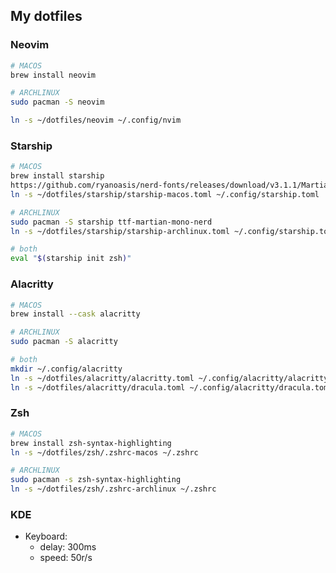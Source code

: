 ## My dotfiles

### Neovim
```bash
# MACOS
brew install neovim

# ARCHLINUX
sudo pacman -S neovim 

ln -s ~/dotfiles/neovim ~/.config/nvim
```

### Starship
```bash
# MACOS 
brew install starship
https://github.com/ryanoasis/nerd-fonts/releases/download/v3.1.1/MartianMono.zip
ln -s ~/dotfiles/starship/starship-macos.toml ~/.config/starship.toml

# ARCHLINUX 
sudo pacman -S starship ttf-martian-mono-nerd
ln -s ~/dotfiles/starship/starship-archlinux.toml ~/.config/starship.toml

# both
eval "$(starship init zsh)"
```

### Alacritty
```bash
# MACOS
brew install --cask alacritty

# ARCHLINUX
sudo pacman -S alacritty

# both
mkdir ~/.config/alacritty
ln -s ~/dotfiles/alacritty/alacritty.toml ~/.config/alacritty/alacritty.toml
ln -s ~/dotfiles/alacritty/dracula.toml ~/.config/alacritty/dracula.toml
```

### Zsh
```bash
# MACOS
brew install zsh-syntax-highlighting
ln -s ~/dotfiles/zsh/.zshrc-macos ~/.zshrc

# ARCHLINUX
sudo pacman -s zsh-syntax-highlighting
ln -s ~/dotfiles/zsh/.zshrc-archlinux ~/.zshrc
```

### KDE
- Keyboard: 
	- delay: 300ms
	- speed: 50r/s
